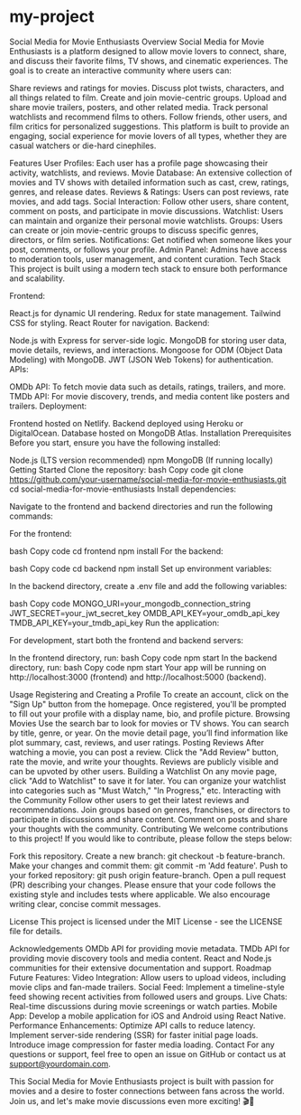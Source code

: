 # my-project
Social Media for Movie Enthusiasts
Overview
Social Media for Movie Enthusiasts is a platform designed to allow movie lovers to connect, share, and discuss their favorite films, TV shows, and cinematic experiences. The goal is to create an interactive community where users can:

Share reviews and ratings for movies.
Discuss plot twists, characters, and all things related to film.
Create and join movie-centric groups.
Upload and share movie trailers, posters, and other related media.
Track personal watchlists and recommend films to others.
Follow friends, other users, and film critics for personalized suggestions.
This platform is built to provide an engaging, social experience for movie lovers of all types, whether they are casual watchers or die-hard cinephiles.

Features
User Profiles: Each user has a profile page showcasing their activity, watchlists, and reviews.
Movie Database: An extensive collection of movies and TV shows with detailed information such as cast, crew, ratings, genres, and release dates.
Reviews & Ratings: Users can post reviews, rate movies, and add tags.
Social Interaction: Follow other users, share content, comment on posts, and participate in movie discussions.
Watchlist: Users can maintain and organize their personal movie watchlists.
Groups: Users can create or join movie-centric groups to discuss specific genres, directors, or film series.
Notifications: Get notified when someone likes your post, comments, or follows your profile.
Admin Panel: Admins have access to moderation tools, user management, and content curation.
Tech Stack
This project is built using a modern tech stack to ensure both performance and scalability.

Frontend:

React.js for dynamic UI rendering.
Redux for state management.
Tailwind CSS for styling.
React Router for navigation.
Backend:

Node.js with Express for server-side logic.
MongoDB for storing user data, movie details, reviews, and interactions.
Mongoose for ODM (Object Data Modeling) with MongoDB.
JWT (JSON Web Tokens) for authentication.
APIs:

OMDb API: To fetch movie data such as details, ratings, trailers, and more.
TMDb API: For movie discovery, trends, and media content like posters and trailers.
Deployment:

Frontend hosted on Netlify.
Backend deployed using Heroku or DigitalOcean.
Database hosted on MongoDB Atlas.
Installation
Prerequisites
Before you start, ensure you have the following installed:

Node.js (LTS version recommended)
npm
MongoDB (If running locally)
Getting Started
Clone the repository:
bash
Copy code
git clone https://github.com/your-username/social-media-for-movie-enthusiasts.git
cd social-media-for-movie-enthusiasts
Install dependencies:

Navigate to the frontend and backend directories and run the following commands:

For the frontend:

bash
Copy code
cd frontend
npm install
For the backend:

bash
Copy code
cd backend
npm install
Set up environment variables:

In the backend directory, create a .env file and add the following variables:

bash
Copy code
MONGO_URI=your_mongodb_connection_string
JWT_SECRET=your_jwt_secret_key
OMDB_API_KEY=your_omdb_api_key
TMDB_API_KEY=your_tmdb_api_key
Run the application:

For development, start both the frontend and backend servers:

In the frontend directory, run:
bash
Copy code
npm start
In the backend directory, run:
bash
Copy code
npm start
Your app will be running on http://localhost:3000 (frontend) and http://localhost:5000 (backend).

Usage
Registering and Creating a Profile
To create an account, click on the "Sign Up" button from the homepage.
Once registered, you'll be prompted to fill out your profile with a display name, bio, and profile picture.
Browsing Movies
Use the search bar to look for movies or TV shows. You can search by title, genre, or year.
On the movie detail page, you’ll find information like plot summary, cast, reviews, and user ratings.
Posting Reviews
After watching a movie, you can post a review. Click the "Add Review" button, rate the movie, and write your thoughts. Reviews are publicly visible and can be upvoted by other users.
Building a Watchlist
On any movie page, click "Add to Watchlist" to save it for later. You can organize your watchlist into categories such as "Must Watch," "In Progress," etc.
Interacting with the Community
Follow other users to get their latest reviews and recommendations.
Join groups based on genres, franchises, or directors to participate in discussions and share content.
Comment on posts and share your thoughts with the community.
Contributing
We welcome contributions to this project! If you would like to contribute, please follow the steps below:

Fork this repository.
Create a new branch: git checkout -b feature-branch.
Make your changes and commit them: git commit -m 'Add feature'.
Push to your forked repository: git push origin feature-branch.
Open a pull request (PR) describing your changes.
Please ensure that your code follows the existing style and includes tests where applicable. We also encourage writing clear, concise commit messages.

License
This project is licensed under the MIT License - see the LICENSE file for details.

Acknowledgements
OMDb API for providing movie metadata.
TMDb API for providing movie discovery tools and media content.
React and Node.js communities for their extensive documentation and support.
Roadmap
Future Features:
Video Integration: Allow users to upload videos, including movie clips and fan-made trailers.
Social Feed: Implement a timeline-style feed showing recent activities from followed users and groups.
Live Chats: Real-time discussions during movie screenings or watch parties.
Mobile App: Develop a mobile application for iOS and Android using React Native.
Performance Enhancements:
Optimize API calls to reduce latency.
Implement server-side rendering (SSR) for faster initial page loads.
Introduce image compression for faster media loading.
Contact
For any questions or support, feel free to open an issue on GitHub or contact us at support@yourdomain.com.

This Social Media for Movie Enthusiasts project is built with passion for movies and a desire to foster connections between fans across the world. Join us, and let's make movie discussions even more exciting! 🎬🍿

